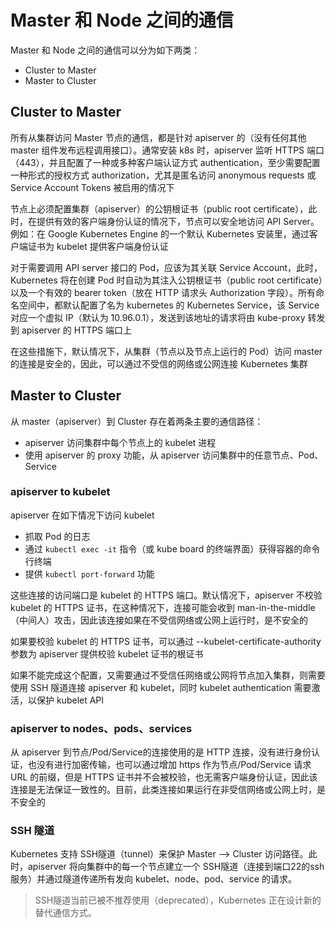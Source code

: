 # Master 和 Node 之间的通信

Master 和 Node 之间的通信可以分为如下两类：
- Cluster to Master
- Master to Cluster

## Cluster to Master

所有从集群访问 Master 节点的通信，都是针对 apiserver 的（没有任何其他 master 组件发布远程调用接口）。通常安装 k8s 时，apiserver 监听 HTTPS 端口（443），并且配置了一种或多种客户端认证方式 authentication，至少需要配置一种形式的授权方式 authorization，尤其是匿名访问 anonymous requests 或 Service Account Tokens 被启用的情况下

节点上必须配置集群（apiserver）的公钥根证书（public root certificate），此时，在提供有效的客户端身份认证的情况下，节点可以安全地访问 API Server。例如：在 Google Kubernetes Engine 的一个默认 Kubernetes 安装里，通过客户端证书为 kubelet 提供客户端身份认证

对于需要调用 API server 接口的 Pod，应该为其关联 Service Account，此时，Kubernetes 将在创建 Pod 时自动为其注入公钥根证书（public root certificate）以及一个有效的 bearer token（放在 HTTP 请求头 Authorization 字段）。所有命名空间中，都默认配置了名为 kubernetes 的 Kubernetes Service，该 Service 对应一个虚拟 IP（默认为 10.96.0.1），发送到该地址的请求将由 kube-proxy 转发到 apiserver 的 HTTPS 端口上

在这些措施下，默认情况下，从集群（节点以及节点上运行的 Pod）访问 master 的连接是安全的，因此，可以通过不受信的网络或公网连接 Kubernetes 集群

## Master to Cluster

从 master（apiserver）到 Cluster 存在着两条主要的通信路径：
- apiserver 访问集群中每个节点上的 kubelet 进程
- 使用 apiserver 的 proxy 功能，从 apiserver 访问集群中的任意节点、Pod、Service

### apiserver to kubelet

apiserver 在如下情况下访问 kubelet
- 抓取 Pod 的日志
- 通过 `kubectl exec -it` 指令（或 kube board 的终端界面）获得容器的命令行终端
- 提供 `kubectl port-forward` 功能

这些连接的访问端口是 kubelet 的 HTTPS 端口。默认情况下，apiserver 不校验 kubelet 的 HTTPS 证书，在这种情况下，连接可能会收到 man-in-the-middle（中间人）攻击，因此该连接如果在不受信网络或公网上运行时，是不安全的

如果要校验 kubelet 的 HTTPS 证书，可以通过 --kubelet-certificate-authority 参数为 apiserver 提供校验 kubelet 证书的根证书

如果不能完成这个配置，又需要通过不受信任网络或公网将节点加入集群，则需要使用 SSH 隧道连接 apiserver 和 kubelet，同时 kubelet authentication 需要激活，以保护 kubelet API

### apiserver to nodes、pods、services

从 apiserver 到节点/Pod/Service的连接使用的是 HTTP 连接，没有进行身份认证，也没有进行加密传输，也可以通过增加 https 作为节点/Pod/Service 请求 URL 的前缀，但是 HTTPS 证书并不会被校验，也无需客户端身份认证，因此该连接是无法保证一致性的。目前，此类连接如果运行在非受信网络或公网上时，是不安全的

### SSH 隧道

Kubernetes 支持 SSH隧道（tunnel）来保护 Master --> Cluster 访问路径。此时，apiserver 将向集群中的每一个节点建立一个 SSH隧道（连接到端口22的ssh服务）并通过隧道传递所有发向 kubelet、node、pod、service 的请求。

> SSH隧道当前已被不推荐使用（deprecated），Kubernetes 正在设计新的替代通信方式。

